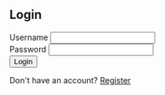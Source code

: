 <!DOCTYPE html>
<html lang="en">
<head>
  <meta charset="UTF-8">
  <meta name="viewport" content="width=device-width, initial-scale=1.0">
  <title>Login Page</title>
  <link rel="stylesheet" href="styles.css">
</head>
<body>
  <div class="login-container">
    <h2>Login</h2>
    <form action="submit_form.php" method="POST">
      <div class="input-box">
        <label for="username">Username</label>
        <input type="text" id="username" name="username" required>
      </div>
      <div class="input-box">
        <label for="password">Password</label>
        <input type="password" id="password" name="password" required>
      </div>
      <button type="submit">Login</button>
      <p class="register-link">Don't have an account? <a href="#">Register</a></p>
    </form>
  </div>
</body>
</html>
